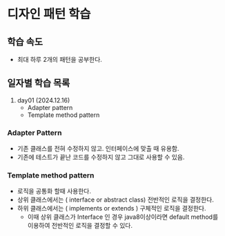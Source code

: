 # 디자인 패턴 학습

## 학습 속도
- 최대 하루 2개의 패턴을 공부한다.

## 일자별 학습 목록
1. day01 (2024.12.16)
    - Adapter pattern
    - Template method pattern


### Adapter Pattern
- 기존 클래스를 전혀 수정하지 않고. 인터페이스에 맞출 때 유용함.
- 기존에 테스트가 끝난 코드를 수정하지 않고 그대로 사용할 수 있음.

### Template method pattern
- 로직을 공통화 할때 사용한다.
- 상위 클래스에서는 ( interface or abstract class) 전반적인 로직을 결정한다.
- 하위 클래스에서는 ( implements or extends ) 구체적인 로직을 결정한다.
  - 이때 상위 클래스가 Interface 인 경우 java8이상이라면 default method를 이용하여 전반적인 로직을 결정할 수 있다.